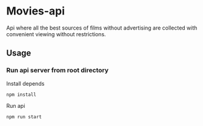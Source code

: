 # Movies-api

Api where all the best sources of films without advertising are collected with convenient viewing without restrictions.

## Usage 

### Run api server from root directory

Install depends
```
npm install
```

Run api
```
npm run start

```
